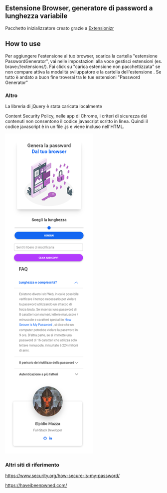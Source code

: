 ## Estensione Browser, generatore di password a lunghezza variabile

Pacchetto inizializzatore creato grazie a [Extensionizr](https://extensionizr.com/)

## How to use

Per aggiungere l'estensione al tuo browser,
scarica la cartella "estensione PasswordGenerator", vai nelle impostazioni alla voce gestisci estensioni (es. brave://extensions/).
Fai click su "carica estensione non pacchettizzata" se non compare attiva la modalità sviluppatore e la cartella dell'estensione .
Se tutto è andato a buon fine troverai tra le tue estensioni "Password Generator"

### Altro

La libreria di jQuery è stata caricata localmente

Content Security Policy, nelle app di Chrome, i criteri di sicurezza dei contenuti non consentono il codice javascript scritto in linea.
Quindi il codice javascript è in un file .js e viene incluso nell'HTML.

![img](https://github.com/Elpiu/browser-extension/blob/main/estensionePasswordGenerator/img/screen2.png)

### Altri siti di riferimento

https://www.security.org/how-secure-is-my-password/

https://haveibeenpwned.com/
